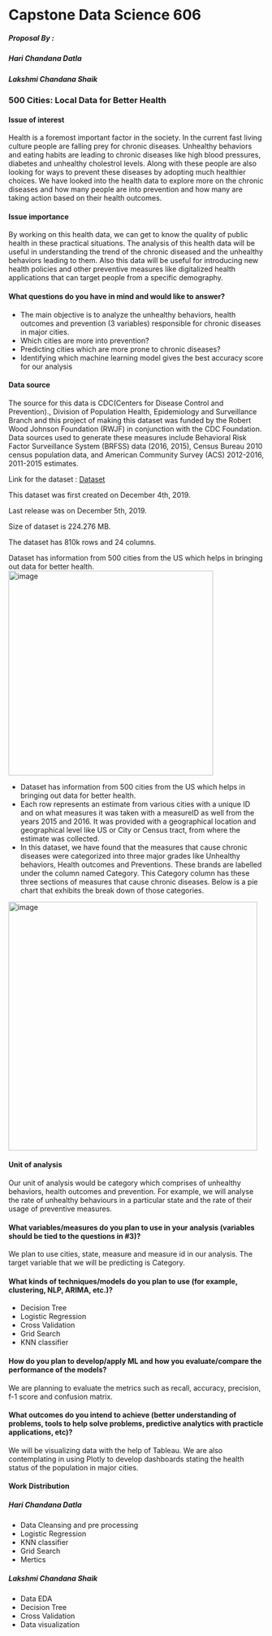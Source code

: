 # Capstone Data Science 606 
##### Proposal By :
##### Hari Chandana Datla
##### Lakshmi Chandana Shaik
### 500 Cities: Local Data for Better Health

#### Issue of interest
Health is a foremost important factor in the society. In the current fast living culture people are falling prey for chronic diseases. Unhealthy behaviors and eating habits are leading to chronic diseases like high blood pressures, diabetes and unhealthy cholestrol levels. Along with these people are also looking for ways to prevent these diseases by adopting much healthier choices. We have looked into the health data to explore more on the chronic diseases and how many people are into prevention and how many are taking action based on their health outcomes.

#### Issue importance
By working on this health data, we can get to know the quality of public health in these practical situations. The analysis of this health data will be useful in understanding the trend of the chronic diseased and the unhealthy behaviors leading to them. Also this data will be useful for introducing new health policies and other preventive measures like digitalized health applications that can target people from a specific demography. 

#### What questions do you have in mind and would like to answer?
* The main objective is to analyze the unhealthy behaviors, health outcomes and prevention (3 variables) responsible for chronic diseases in major cities.
* Which cities are more into prevention?
* Predicting cities which are more prone to chronic diseases?
* Identifying which machine learning model gives the best accuracy score for our analysis

#### Data source 
The source for this data is CDC(Centers for Disease Control and Prevention)., Division of Population Health, Epidemiology and Surveillance Branch and this project of making this dataset was funded by the Robert Wood Johnson Foundation (RWJF) in conjunction with the CDC Foundation. Data sources used to generate these measures include Behavioral Risk Factor Surveillance System (BRFSS) data (2016, 2015), Census Bureau 2010 census population data, and American Community Survey (ACS)
2012-2016, 2011-2015 estimates.

Link for the dataset : [Dataset](https://chronicdata.cdc.gov/500-Cities-Places/500-Cities-Local-Data-for-Better-Health-2018-relea/rja3-32tc)

This dataset was first created on December 4th, 2019.

Last release was on December 5th, 2019.

Size of dataset is 224.276 MB.

The dataset has 810k rows and 24 columns.

Dataset has information from 500 cities from the US which helps in bringing out data for better health.
<img width="403" alt="image" src="https://user-images.githubusercontent.com/77841272/172907884-3216d0f2-f473-4fc8-9197-47b8d3231834.png">

* Dataset has information from 500 cities from the US which helps in bringing out data for better health.
* Each row represents an estimate from various cities with a unique ID and on what measures it was taken with a measureID as well from the years 2015 and 2016. It was provided with a geographical location and geographical level like US or City or Census tract, from where the estimate was collected.
* In this dataset, we have found that the measures that cause chronic diseases were categorized into three major grades like Unhealthy behaviors, Health outcomes and Preventions. These brands are labelled under the column named Category. This Category column has these three sections of measures that cause chronic diseases.
Below is a pie chart that exhibits the break down of those categories.

<img width="490" alt="image" src="https://user-images.githubusercontent.com/77841272/172450415-248c823a-6880-4b50-9169-6c7d5f1c7e7d.png">

#### Unit of analysis
Our unit of analysis would be category which comprises of unhealthy behaviors, health outcomes and prevention. For example, we will analyse the rate of unhealthy behaviours in a particular state and the rate of their usage of preventive measures.

#### What variables/measures do you plan to use in your analysis (variables should be tied to the questions in #3)?
We plan to use cities, state, measure and measure id in our analysis. The target variable that we will be predicting is Category.

#### What kinds of techniques/models do you plan to use (for example, clustering, NLP, ARIMA, etc.)?
* Decision Tree
* Logistic Regression
* Cross Validation
* Grid Search
* KNN classifier
#### How do you plan to develop/apply ML and how you evaluate/compare the performance of the models?
We are planning to evaluate the metrics such as recall, accuracy, precision, f-1 score and  confusion matrix. 
#### What outcomes do you intend to achieve (better understanding of problems, tools to help solve problems, predictive analytics with practicle applications, etc)?
We will be visualizing data with the help of Tableau. We are also contemplating in using Plotly to develop dashboards stating the health status of the population in major cities.
#### Work Distribution
##### Hari Chandana Datla
* Data Cleansing and pre processing
* Logistic Regression
* KNN classifier
* Grid Search
* Mertics
##### Lakshmi Chandana Shaik
* Data EDA
* Decision Tree
* Cross Validation
* Data visualization 
